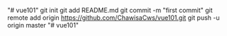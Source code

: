"# vue101"  git init git add README.md git commit -m "first commit" git remote add origin https://github.com/ChawisaCws/vue101.git git push -u origin master
"# vue101" 

